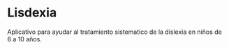 # Lisdexia
Aplicativo para ayudar al tratamiento sistematico de la dislexia en niños de 6 a 10 años.
